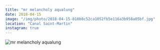```yaml
---
title: "mr melancholy aqualung"
date: 2018-04-15
image: "/img/photo/2018-04-15-810b8c52ca1052fb5e116a3b958a05bf.jpg"
location: "Canal Saint-Martin"
instagram: true
---
```


![mr melancholy aqualung](/img/photo/2018-04-15-810b8c52ca1052fb5e116a3b958a05bf.jpg)
